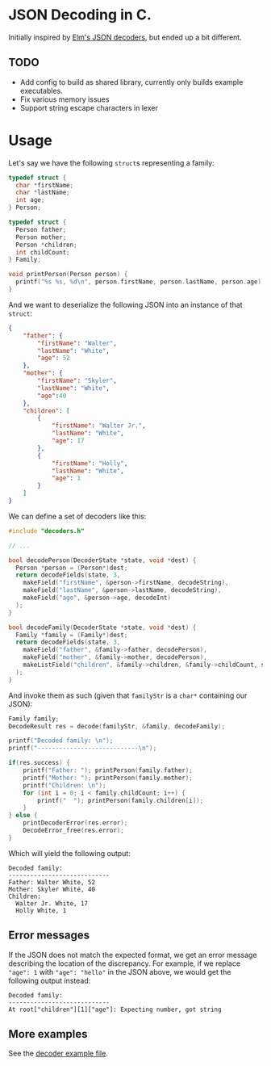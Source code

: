 # JSON Decoding in C.

Initially inspired by [Elm's JSON decoders](https://package.elm-lang.org/packages/elm/json/latest/Json.Decode), but ended up a bit different.


## TODO

* Add config to build as shared library, currently only builds example executables.
* Fix various memory issues
* Support string escape characters in lexer

# Usage

Let's say we have the following `struct`s representing a family:

```c
typedef struct {
  char *firstName;
  char *lastName;
  int age;
} Person;

typedef struct {
  Person father;
  Person mother;
  Person *children;
  int childCount;
} Family;

void printPerson(Person person) {
  printf("%s %s, %d\n", person.firstName, person.lastName, person.age);
}
```

And we want to deserialize the following JSON into an instance of that `struct`:

```json
{
    "father": {
        "firstName": "Walter",
        "lastName": "White",
        "age": 52
    },
    "mother": {
        "firstName": "Skyler",
        "lastName": "White",
        "age":40
    },
    "children": [
        {
            "firstName": "Walter Jr.",
            "lastName": "White", 
            "age": 17
        },
        {
            "firstName": "Holly",
            "lastName": "White",
            "age": 1
        }
    ]
}

```

We can define a set of decoders like this:

```c
#include "decoders.h"

// ...

bool decodePerson(DecoderState *state, void *dest) {
  Person *person = (Person*)dest;
  return decodeFields(state, 3,
    makeField("firstName", &person->firstName, decodeString),
    makeField("lastName", &person->lastName, decodeString),
    makeField("age", &person->age, decodeInt)
  );
}

bool decodeFamily(DecoderState *state, void *dest) {
  Family *family = (Family*)dest;
  return decodeFields(state, 3,
    makeField("father", &family->father, decodePerson),
    makeField("mother", &family->mother, decodePerson),
    makeListField("children", &family->children, &family->childCount, sizeof(Person), decodePerson)
  );
}
```

And invoke them as such (given that `familyStr` is a `char*` containing our JSON):

```c
Family family;
DecodeResult res = decode(familyStr, &family, decodeFamily);

printf("Decoded family: \n");
printf("----------------------------\n");

if(res.success) {
    printf("Father: "); printPerson(family.father);
    printf("Mother: "); printPerson(family.mother);
    printf("Children: \n");
    for (int i = 0; i < family.childCount; i++) {
        printf("  "); printPerson(family.children[i]);
    }
} else {
    printDecoderError(res.error);
    DecodeError_free(res.error);
}

```

Which will yield the following output:

```
Decoded family: 
----------------------------
Father: Walter White, 52
Mother: Skyler White, 40
Children: 
  Walter Jr. White, 17
  Holly White, 1
```

## Error messages

If the JSON does not match the expected format, we get an error message describing the location of the discrepancy. For example, if we replace `"age": 1` with `"age": "hello"` in the JSON above, we would get the following output instead:

```
Decoded family: 
----------------------------
At root["children"][1]["age"]: Expecting number, got string
```

## More examples

See the [decoder example file](src/decodeTest.c).
